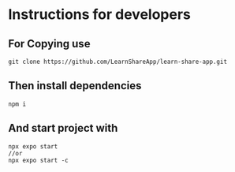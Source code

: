 # Instructions for developers

## For Copying use

```npm
git clone https://github.com/LearnShareApp/learn-share-app.git
```

## Then install dependencies

```npm
npm i
```

## And start project with

```npm
npx expo start
//or
npx expo start -c
```
